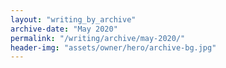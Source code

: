 ```yaml
---
layout: "writing_by_archive"
archive-date: "May 2020"
permalink: "/writing/archive/may-2020/"
header-img: "assets/owner/hero/archive-bg.jpg"
---
```

